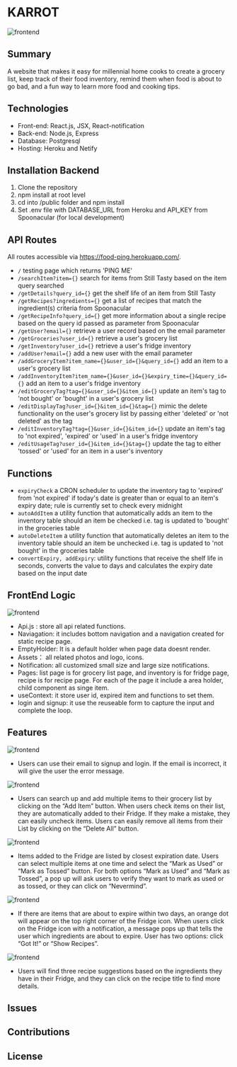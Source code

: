 # KARROT

![frontend](./readme_img/Karrot.png)

## Summary

A website that makes it easy for millennial home cooks to create a grocery list, keep track of their food inventory, remind them when food is about to go bad, and a fun way to learn more food and cooking tips.

## Technologies

- Front-end: React.js, JSX, React-notification
- Back-end: Node.js, Express
- Database: Postgresql
- Hosting: Heroku and Netify

## Installation Backend

1. Clone the repository
2. npm install at root level
3. cd into /public folder and npm install
4. Set .env file with DATABASE_URL from Heroku and API_KEY from Spoonacular (for local development)

## API Routes

All routes accessible via https://food-ping.herokuapp.com/.

- `/` testing page which returns 'PING ME'
- `/searchItem?item={}` search for items from Still Tasty based on the item query searched
- `/getDetails?query_id={}` get the shelf life of an item from Still Tasty
- `/getRecipes?ingredients={}` get a list of recipes that match the ingredient(s) criteria from Spoonacular
- `/getRecipeInfo?query_id={}` get more information about a single recipe based on the query id passed as parameter from Spoonacular
- `/getUser?email={}` retrieve a user record based on the email parameter
- `/getGroceries?user_id={}` retrieve a user's grocery list
- `/getInventory?user_id={}` retrieve a user's fridge inventory
- `/addUser?email={}` add a new user with the email parameter
- `/addGroceryItem?item_name={}&user_id={}&query_id={}` add an item to a user's grocery list
- `/addInventoryItem?item_name={}&user_id={}&expiry_time={}&query_id={}` add an item to a user's fridge inventory
- `/editGroceryTag?tag={}&user_id={}&item_id={}` update an item's tag to 'not bought' or 'bought' in a user's grocery list
- `/editDisplayTag?user_id={}&item_id={}&tag={}` mimic the delete functionality on the user's grocery list by passing either 'deleted' or 'not deleted' as the tag
- `/editInventoryTag?tag={}&user_id={}&item_id={}` update an item's tag to 'not expired', 'expired' or 'used' in a user's fridge inventory
- `/editUsageTag?user_id={}&item_id={}&tag={}` update the tag to either 'tossed' or 'used' for an item in a user's inventory

## Functions

- `expiryCheck` a CRON scheduler to update the inventory tag to 'expired' from 'not expired' if today's date is greater than or equal to an item's expiry date; rule is currently set to check every midnight
- `autoAddItem` a utility function that automatically adds an item to the inventory table should an item be checked i.e. tag is updated to 'bought' in the groceries table
- `autoDeleteItem` a utility function that automatically deletes an item to the inventory table should an item be unchecked i.e. tag is updated to 'not bought' in the groceries table
- `convertExpiry, addExpiry`: utility functions that receive the shelf life in seconds, converts the value to days and calculates the expiry date based on the input date

## FrontEnd Logic

![frontend](./readme_img/1.png)

- Api.js : store all api related functions.
- Naviagation: it includes bottom navigation and a navigation created for static recipe page.
- EmptyHolder: It is a default holder when page data doesnt render.
- Assets： all related photos and logo, icons.
- Notification: all customized small size and large size notifications.
- Pages: list page is for grocery list page, and inventory is for fridge page, recipe is for recipe page. For each of the page it include a area holder, child component as singe item.
- useContext: it store user id, expired item and functions to set them.
- login and signup: it use the reuseable form to capture the input and complete the loop.

## Features

![frontend](./readme_img/login.png)

- Users can use their email to signup and login.
  If the email is incorrect, it will give the user the error message.

![frontend](./readme_img/grocery.png)

- Users can search up and add multiple items to their grocery list by clicking on the “Add Item” button.
  When users check items on their list, they are automatically added to their Fridge.
  If they make a mistake, they can easily uncheck items.
  Users can easily remove all items from their List by clicking on the “Delete All” button.

![frontend](./readme_img/fridge.png)

- Items added to the Fridge are listed by closest expiration date.
  Users can select multiple items at one time and select the “Mark as Used” or “Mark as Tossed” button.
  For both options “Mark as Used” and “Mark as Tossed”, a pop up will ask users to verify they want to mark as used or as tossed, or they can click on “Nevermind”.

![frontend](./readme_img/2.png)

- If there are items that are about to expire within two days, an orange dot will appear on the top right corner of the Fridge icon.
  When users click on the Fridge icon with a notification, a message pops up that tells the user which ingredients are about to expire. User has two options: click “Got It!” or “Show Recipes”.

![frontend](./readme_img/recipe.png)

- Users will find three recipe suggestions based on the ingredients they have in their Fridge, and they can click on the recipe title to find more details.

## Issues

## Contributions

## License
